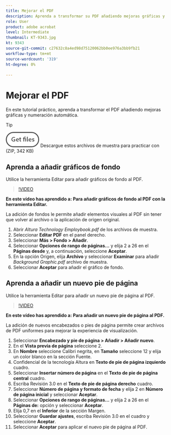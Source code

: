 ```yaml
---
title: Mejorar el PDF
description: Aprenda a transformar su PDF añadiendo mejoras gráficas y numeración automática
role: User
product: adobe acrobat
level: Intermediate
thumbnail: KT-9343.jpg
kt: 9343
source-git-commit: c27632c8a4ed98d75120062bb0ee976a3bb9fb21
workflow-type: tm+mt
source-wordcount: '319'
ht-degree: 0%

---
```


# Mejorar el PDF

En este tutorial práctico, aprenda a transformar el PDF añadiendo mejoras gráficas y numeración automática.

>[!TIP]
>
>[![Obtener archivos](../assets/Getfiles.png)](../assets/Enhance.zip)
> Descargue estos archivos de muestra para practicar con (ZIP, 342 KB)

## Aprenda a añadir gráficos de fondo

Utilice la herramienta Editar para añadir gráficos de fondo al PDF.

>[!VIDEO](https://video.tv.adobe.com/v/338746?hidetitle=true)

**En este vídeo has aprendido a: Para añadir gráficos de fondo al PDF con la herramienta Editar.**

La adición de fondos le permite añadir elementos visuales al PDF sin tener que volver al archivo o la aplicación de origen original.

1. Abrir *Altura Technology Employbook.pdf* de los archivos de muestra.
1. Seleccionar **Editar PDF** en el panel derecho.
1. Seleccionar **Más > Fondo > Añadir**.
1. Seleccionar **Opciones de rango de páginas...** y elija 2 a 26 en el **Páginas desde** y, a continuación, seleccione **Aceptar**.
1. En la opción Origen, elija **Archivo** y seleccionar **Examinar** para añadir *Background Graphic.pdf* archivo de muestra.
1. Seleccionar **Aceptar** para añadir el gráfico de fondo.

## Aprenda a añadir un nuevo pie de página

Utilice la herramienta Editar para añadir un nuevo pie de página al PDF.

>[!VIDEO](https://video.tv.adobe.com/v/338745?hidetitle=true)

**En este vídeo has aprendido a: Para añadir un nuevo pie de página al PDF.**

La adición de nuevos encabezados o pies de página permite crear archivos de PDF uniformes para mejorar la experiencia de visualización.

1. Seleccionar **Encabezado y pie de página > Añadir > Añadir nuevo**.
1. En el **Vista previa de página** seleccione 2.
1. En **Nombre** seleccione Calibri negrita, en **Tamaño** seleccione 12 y elija un color blanco en la sección Fuente.
1. Confidencial de la tecnología Altura en **Texto de pie de página izquierdo** cuadro.
1. Seleccionar **Insertar número de página** en el **Texto de pie de página central** cuadro.
1. Escriba Revisión 3.0 en el **Texto de pie de página derecho** cuadro.
1. Seleccionar **Número de página y formato de fecha** y elija 2 en **Número de página inicial** y seleccionar **Aceptar**.
1. Seleccionar **Opciones de rango de páginas...** y elija 2 a 26 en el **Páginas de:** opción y seleccionar **Aceptar**.
1. Elija 0,7 en el **Inferior** de la sección Margen.
1. Seleccionar **Guardar ajustes**, escriba Revisión 3.0 en el cuadro y seleccione **Aceptar**.
1. Seleccionar **Aceptar** para aplicar el nuevo pie de página al PDF.


